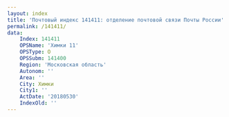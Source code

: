 ```yaml
---
layout: index
title: 'Почтовый индекс 141411: отделение почтовой связи Почты России'
permalink: /141411/
data:
    Index: 141411
    OPSName: 'Химки 11'
    OPSType: О
    OPSSubm: 141400
    Region: 'Московская область'
    Autonom: ''
    Area: ''
    City: Химки
    City1: ''
    ActDate: '20180530'
    IndexOld: ''
---
```


